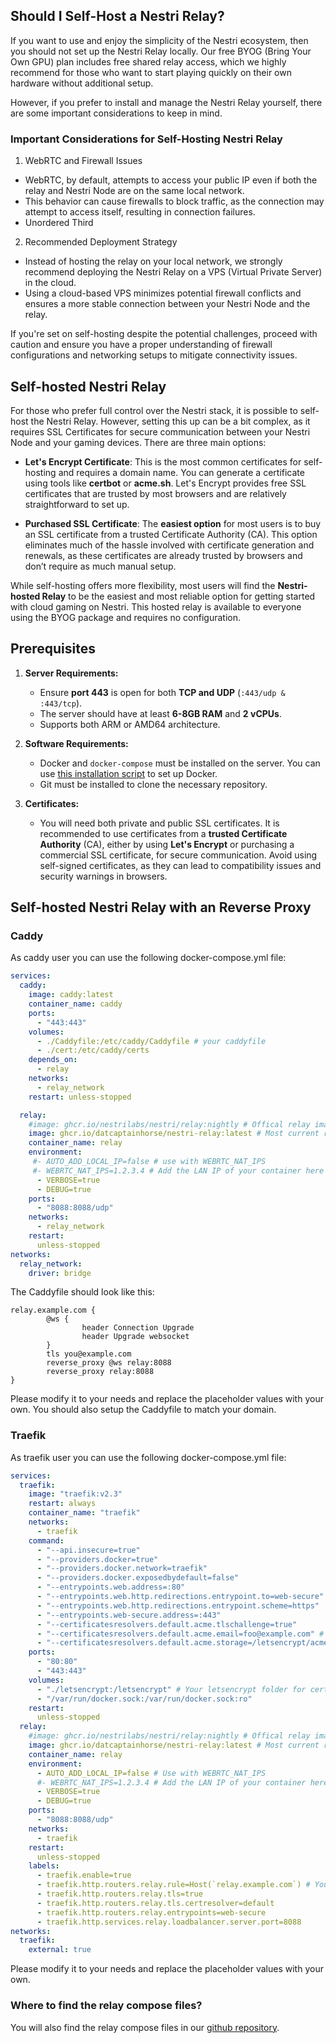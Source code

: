 ## Should I Self-Host a Nestri Relay?

If you want to use and enjoy the simplicity of the Nestri ecosystem, then you should not set up the Nestri Relay locally. Our free BYOG (Bring Your Own GPU) plan includes free shared relay access, which we highly recommend for those who want to start playing quickly on their own hardware without additional setup.

However, if you prefer to install and manage the Nestri Relay yourself, there are some important considerations to keep in mind.

### Important Considerations for Self-Hosting Nestri Relay

1. WebRTC and Firewall Issues
  * WebRTC, by default, attempts to access your public IP even if both the relay and Nestri Node are on the same local network.
  * This behavior can cause firewalls to block traffic, as the connection may attempt to access itself, resulting in connection failures.
  * Unordered Third
2. Recommended Deployment Strategy
  * Instead of hosting the relay on your local network, we strongly recommend deploying the Nestri Relay on a VPS (Virtual Private Server) in the cloud.
  * Using a cloud-based VPS minimizes potential firewall conflicts and ensures a more stable connection between your Nestri Node and the relay.

If you're set on self-hosting despite the potential challenges, proceed with caution and ensure you have a proper understanding of firewall configurations and networking setups to mitigate connectivity issues.

## Self-hosted Nestri Relay

For those who prefer full control over the Nestri stack, it is possible to self-host the Nestri Relay. However, setting this up can be a bit complex, as it requires SSL Certificates for secure communication between your Nestri Node and your gaming devices. There are three main options:

- **Let's Encrypt Certificate**: This is the most common certificates for self-hosting and requires a domain name. You can generate a certificate using tools like **certbot** or **acme.sh**. Let's Encrypt provides free SSL certificates that are trusted by most browsers and are relatively straightforward to set up.

- **Purchased SSL Certificate**: The **easiest option** for most users is to buy an SSL certificate from a trusted Certificate Authority (CA). This option eliminates much of the hassle involved with certificate generation and renewals, as these certificates are already trusted by browsers and don’t require as much manual setup.

While self-hosting offers more flexibility, most users will find the **Nestri-hosted Relay** to be the easiest and most reliable option for getting started with cloud gaming on Nestri. This hosted relay is available to everyone using the BYOG package and requires no configuration.


## Prerequisites

1. **Server Requirements:**
   - Ensure **port 443** is open for both **TCP and UDP** (`:443/udp & :443/tcp`).
   - The server should have at least **6-8GB RAM** and **2 vCPUs**.
   - Supports both ARM or AMD64 architecture.

2. **Software Requirements:**
   - Docker and `docker-compose` must be installed on the server. You can use [this installation script](https://github.com/docker/docker-install) to set up Docker.
   - Git must be installed to clone the necessary repository.

3. **Certificates:**
   - You will need both private and public SSL certificates. It is recommended to use certificates from a **trusted Certificate Authority** (CA), either by using **Let's Encrypt** or purchasing a commercial SSL certificate, for secure communication. Avoid using self-signed certificates, as they can lead to compatibility issues and security warnings in browsers.

## Self-hosted Nestri Relay with an Reverse Proxy

### Caddy
As caddy user you can use the following docker-compose.yml file:

```yaml [docker-compose.caddy.yml]
services:
  caddy:
    image: caddy:latest
    container_name: caddy
    ports:
      - "443:443"
    volumes:
      - ./Caddyfile:/etc/caddy/Caddyfile # your caddyfile
      - ./cert:/etc/caddy/certs
    depends_on:
      - relay
    networks:
      - relay_network
    restart: unless-stopped

  relay:
    #image: ghcr.io/nestrilabs/nestri/relay:nightly # Offical relay image
    image: ghcr.io/datcaptainhorse/nestri-relay:latest # Most current relay image
    container_name: relay
    environment:
     #- AUTO_ADD_LOCAL_IP=false # use with WEBRTC_NAT_IPS
     #- WEBRTC_NAT_IPS=1.2.3.4 # Add the LAN IP of your container here if connections fail
      - VERBOSE=true
      - DEBUG=true
    ports:
      - "8088:8088/udp"
    networks:
      - relay_network
    restart:
      unless-stopped
networks:
  relay_network:
    driver: bridge
```

The Caddyfile should look like this:
```caddyfile [Caddyfile]
relay.example.com {
        @ws {
                header Connection Upgrade
                header Upgrade websocket
        }
        tls you@example.com
        reverse_proxy @ws relay:8088
        reverse_proxy relay:8088
}
```

Please modify it to your needs and replace the placeholder values with your own.
You should also setup the Caddyfile to match your domain.

### Traefik
As traefik user you can use the following docker-compose.yml file:

```yaml [docker-compose.relay.traefik.yml]
services:
  traefik:
    image: "traefik:v2.3"
    restart: always
    container_name: "traefik"
    networks:
      - traefik
    command:
      - "--api.insecure=true"
      - "--providers.docker=true"
      - "--providers.docker.network=traefik"
      - "--providers.docker.exposedbydefault=false"
      - "--entrypoints.web.address=:80"
      - "--entrypoints.web.http.redirections.entrypoint.to=web-secure"
      - "--entrypoints.web.http.redirections.entrypoint.scheme=https"
      - "--entrypoints.web-secure.address=:443"
      - "--certificatesresolvers.default.acme.tlschallenge=true"
      - "--certificatesresolvers.default.acme.email=foo@example.com" # Your email for tls challenge
      - "--certificatesresolvers.default.acme.storage=/letsencrypt/acme.json"
    ports:
      - "80:80"
      - "443:443"
    volumes:
      - "./letsencrypt:/letsencrypt" # Your letsencrypt folder for certificate persistence
      - "/var/run/docker.sock:/var/run/docker.sock:ro"
    restart:
      unless-stopped
  relay:
    #image: ghcr.io/nestrilabs/nestri/relay:nightly # Offical relay image
    image: ghcr.io/datcaptainhorse/nestri-relay:latest # Most current relay image
    container_name: relay
    environment:
      - AUTO_ADD_LOCAL_IP=false # Use with WEBRTC_NAT_IPS
      #- WEBRTC_NAT_IPS=1.2.3.4 # Add the LAN IP of your container here if connections fail
      - VERBOSE=true
      - DEBUG=true
    ports:
      - "8088:8088/udp"
    networks:
      - traefik
    restart:
      unless-stopped
    labels:
      - traefik.enable=true
      - traefik.http.routers.relay.rule=Host(`relay.example.com`) # Your domain for tls challenge
      - traefik.http.routers.relay.tls=true
      - traefik.http.routers.relay.tls.certresolver=default
      - traefik.http.routers.relay.entrypoints=web-secure
      - traefik.http.services.relay.loadbalancer.server.port=8088
networks:
  traefik:
    external: true
```

Please modify it to your needs and replace the placeholder values with your own.

### Where to find the relay compose files?

You will also find the relay compose files in our [github repository](https://github.com/nestrilabs/nestri/tree/main/containers).



